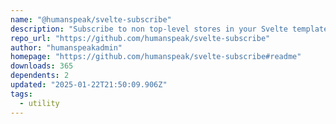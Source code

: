 ```yaml
---
name: "@humanspeak/svelte-subscribe"
description: "Subscribe to non top-level stores in your Svelte templates"
repo_url: "https://github.com/humanspeak/svelte-subscribe"
author: "humanspeakadmin"
homepage: "https://github.com/humanspeak/svelte-subscribe#readme"
downloads: 365
dependents: 2
updated: "2025-01-22T21:50:09.906Z"
tags: 
  - utility
---
```

